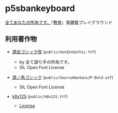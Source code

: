 # p5sbankeyboard

[全てあなたの所為です。](https://www.youtube.com/channel/UC27m3R6W5sP7-QLfMTEso2w)『[教育](https://www.youtube.com/watch?v=nNeOqvtS39c)』風鍵盤プレイグラウンド

## 利用著作物

- [源全ゴシック改](https://drive.google.com/drive/folders/19WidrJoCmI5qLJV-eR_ydURIwxB2-DSH) (`public/GenZenGothic.ttf`)
  - by 全て語り手の所為です。
  - SIL Open Font License

- [源ノ角ゴシック](https://github.com/adobe-fonts/source-han-sans) (`public/SourceHanSansJP-Bold.otf`)
  - SIL Open Font License

- [k8x12S](https://littlelimit.net/k8x12.htm#sample_k8x12S) (`public/k8x12S.ttf`)
  - [License](https://littlelimit.net/font.htm#license)
